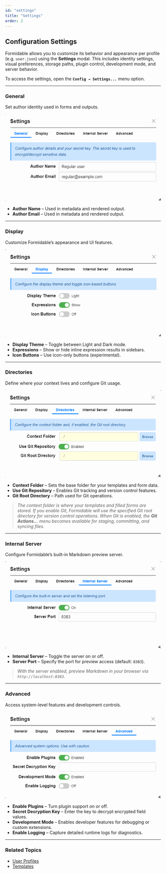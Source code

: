 ```yaml
---
id: "settings"
title: "Settings"
order: 2
---
```


## Configuration Settings

Formidable allows you to customize its behavior and appearance per profile (e.g. `user.json`) using the **Settings** modal. This includes identity settings, visual preferences, storage paths, plugin control, development mode, and server behavior.

To access the settings, open the **`Config → Settings...`** menu option.

---

### General

Set author identity used in forms and outputs.

![Settings – General](images/settings-general.png)

- **Author Name** – Used in metadata and rendered output.
- **Author Email** – Used in metadata and rendered output.

---

### Display

Customize Formidable’s appearance and UI features.

![Settings – Display](images/settings-display.png)

- **Display Theme** – Toggle between Light and Dark mode.
- **Expressions** – Show or hide inline expression results in sidebars.
- **Icon Buttons** – Use icon-only buttons (experimental).

---

### Directories

Define where your context lives and configure Git usage.

![Settings – Directories](images/settings-directories.png)

- **Context Folder** – Sets the base folder for your templates and form data.
- **Use Git Repository** – Enables Git tracking and version control features.
- **Git Root Directory** – Path used for Git operations.

> *The context folder is where your templates and filled forms are stored. If you enable Git, Formidable will use the specified Git root directory for version control operations.*
> *When Git is enabled, the **Git Actions...** menu becomes available for staging, committing, and syncing files.*

---

### Internal Server

Configure Formidable’s built-in Markdown preview server.

![Settings – Internal Server](images/settings-server.png)

- **Internal Server** – Toggle the server on or off.
- **Server Port** – Specify the port for preview access (default: `8383`).

> *With the server enabled, preview Markdown in your browser via `http://localhost:8383`.*

---

### Advanced

Access system-level features and development controls.

![Settings – Advanced](images/settings-advanced.png)

- **Enable Plugins** – Turn plugin support on or off.
- **Secret Decryption Key** – Enter the key to decrypt encrypted field values.
- **Development Mode** – Enables developer features for debugging or custom extensions.
- **Enable Logging** – Capture detailed runtime logs for diagnostics.

---

### Related Topics

- [User Profiles](#profiles)
- [Templates](#templates)
